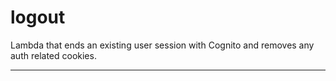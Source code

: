 
# logout


Lambda that ends an existing user session with Cognito and removes any auth related cookies.
<br />
<hr />
<br />